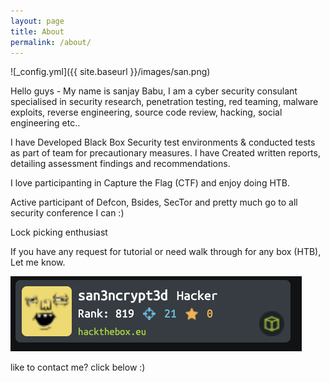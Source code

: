 ```yaml
---
layout: page
title: About
permalink: /about/
---
```


![_config.yml]({{ site.baseurl }}/images/san.png)


Hello guys - My name is sanjay Babu, I am a cyber security consulant specialised in security research, penetration testing, red teaming, malware exploits, reverse engineering, source code review, hacking, social engineering etc..

I have Developed Black Box Security test environments & conducted tests as part of team for precautionary measures. I have Created written reports, detailing assessment findings and recommendations.

I love participanting in Capture the Flag (CTF) and enjoy doing HTB.

Active participant of Defcon, Bsides, SecTor and pretty much go to all security conference I can :)

Lock picking enthusiast

If you have any request for tutorial or need walk through for any box (HTB), Let me know. 

![](/images/htb.png)

like to contact me?  click below :)
